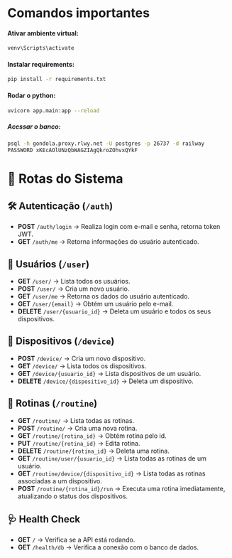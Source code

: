# Comandos importantes

#### Ativar ambiente virtual:
```sh 
venv\Scripts\activate
```  

#### Instalar requirements:
```sh
pip install -r requirements.txt
```

#### Rodar o python:
```sh 
uvicorn app.main:app --reload
```  

##### Acessar o banco:

```sh
psql -h gondola.proxy.rlwy.net -U postgres -p 26737 -d railway
PASSWORD xKEcAOlUNzQbWAGZIAgQkroZOhvxQYkF
```


# 📌 Rotas do Sistema

## 🛠️ Autenticação (`/auth`)
- **POST** `/auth/login` → Realiza login com e-mail e senha, retorna token JWT.  
- **GET** `/auth/me` → Retorna informações do usuário autenticado.  

## 👤 Usuários (`/user`)
- **GET** `/user/` → Lista todos os usuários.  
- **POST** `/user/` → Cria um novo usuário.  
- **GET** `/user/me` → Retorna os dados do usuário autenticado.
- **GET** `/user/{email}` → Obtém um usuário pelo e-mail.  
- **DELETE** `/user/{usuario_id}` → Deleta um usuário e todos os seus dispositivos.  

## 📱 Dispositivos (`/device`)
- **POST** `/device/` → Cria um novo dispositivo.  
- **GET** `/device/` → Lista todos os dispositivos.  
- **GET** `/device/{usuario_id}` → Lista dispositivos de um usuário.  
- **DELETE** `/device/{dispositivo_id}` → Deleta um dispositivo.  

## 🔄 Rotinas (`/routine`)
- **GET** `/routine/` → Lista todas as rotinas.  
- **POST** `/routine/` → Cria uma nova rotina.  
- **GET** `/routine/{rotina_id}` → Obtém rotina pelo id.  
- **PUT** `/routine/{rotina_id}` → Edita rotina.
- **DELETE** `/routine/{rotina_id}` → Deleta uma rotina.  
- **GET** `/routine/user/{usuario_id}` → Lista todas as rotinas de um usuário.  
- **GET** `/routine/device/{dispositivo_id}` → Lista todas as rotinas associadas a um dispositivo.  
- **POST** `/routine/{rotina_id}/run` → Executa uma rotina imediatamente, atualizando o status dos dispositivos.  

## 🩺 Health Check
- **GET** `/` → Verifica se a API está rodando.  
- **GET** `/health/db` → Verifica a conexão com o banco de dados.  